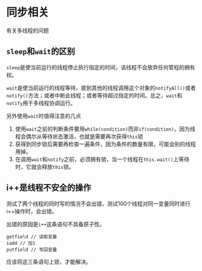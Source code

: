 # 同步相关
有关多线程的问题

## `sleep`和`wait`的区别
`sleep`是使当前运行的线程停止执行指定的时间，该线程不会放弃任何管程的拥有权。

`wait`是使当前运行的线程等待，直到其他的线程调用这个对象的`notifyAll()`或者`notify()`方法；或者中断此线程；或者等待超过指定的时间。总之，`wait`和`notify`用于多线程协调运行。

另外使用`wait`时值得注意的几点
1. 使用`wait`之前的判断条件要用`while(condition)`而非`if(condition)`，因为线程会偶尔从等待状态激活，也就是需要再次获得`this`锁
2. 获得到同步锁后需要再检查一遍条件，因为条件的数量有限，可能会别的线程用掉。
3. 在调用`wait`和`notify`之前，必须拥有锁，当一个线程在`this.wait()`上等待时，它就会释放`this`锁。

## i++是线程不安全的操作
测试了两个线程的同时写的情况不会出错，测试100个线程对同一变量同时进行i++操作时，会出错。

出错的原因是`i++`这条语句不具备原子性。
```
getfield // 读取变量
iadd // 加1
putfield // 写回变量
```
应该将这三条语句上锁，才能解决。